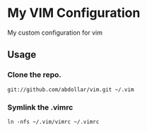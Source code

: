 # My VIM Configuration

My custom configuration for vim

## Usage

### Clone the repo.
   
    git://github.com/abdollar/vim.git ~/.vim

### Symlink the .vimrc

    ln -nfs ~/.vim/vimrc ~/.vimrc 
   

